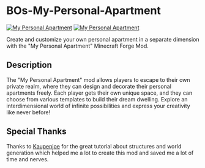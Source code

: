 # BOs-My-Personal-Apartment

[![My Personal Apartment](http://cf.way2muchnoise.eu/full_892390_downloads.svg)](https://www.curseforge.com/minecraft/mc-mods/my-personal-apartment)
[![My Personal Apartment](http://cf.way2muchnoise.eu/versions/Minecraft_892390_all.svg)](https://www.curseforge.com/minecraft/mc-mods/my-personal-apartment)

Create and customize your own personal apartment in a separate dimension with the "My Personal Apartment" Minecraft Forge Mod.

## Description

The "My Personal Apartment" mod allows players to escape to their own private realm, where they can design and decorate their personal apartments freely. Each player gets their own unique space, and they can choose from various templates to build their dream dwelling.
Explore an interdimensional world of infinite possibilities and express your creativity like never before!

## Special Thanks

Thanks to [Kaupenjoe](https://www.youtube.com/channel/UCbzPhyLcO8VP25dZ7kaUyAw) for the great tutorial about structures and world generation which helped me a lot to create this mod and saved me a lot of time and nerves.
